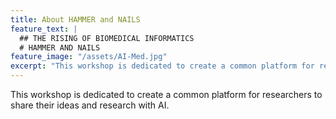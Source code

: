 ```yaml
---
title: About HAMMER and NAILS
feature_text: |
  ## THE RISING OF BIOMEDICAL INFORMATICS
  # HAMMER AND NAILS
feature_image: "/assets/AI-Med.jpg"
excerpt: "This workshop is dedicated to create a common platform for researchers to share their ideas and research with AI."
---
```


This workshop is dedicated to create a common platform for researchers to share their ideas and research with AI.

